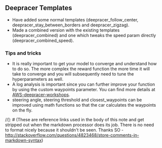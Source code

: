 ## Deepracer Templates
- Have added some normal templates (deepracer_follow_center, deepracer_stay_between_borders and deepracer_zigzag).
- Made a combined version with the existing templates (deepracer_combined) and one which tweaks the speed param directly (deepracer_combined_speed).











### Tips and tricks
- It is really important to get your model to converge and understand how to do so. The more complex the reward function the more time it will take to converge and you will subsequently need to tune the hyperparameters as well.
- A log analysis is important since you can further improve your function by using the custom waypoints parameter. You can find more details at [AWS-deepracer-workshops].
- steering angle, steering threshold and closest_waypoints can be improved using math functions so that the car calculates the waypoints on the fly.




//]: # (These are reference links used in the body of this note and get stripped out when the markdown processor does its job. There is no need to format nicely because it shouldn't be seen. Thanks SO - http://stackoverflow.com/questions/4823468/store-comments-in-markdown-syntax)


   [AWS-deepracer-workshops]: <https://github.com/aws-samples/aws-deepracer-workshops>